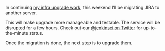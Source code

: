 In continuing [my infra upgrade work](http://jenkins-ci.org/content/confluence-migration-weekend), this weekend I’ll be migrating JIRA to another server.

This will make upgrade more manageable and testable. The service will be disrupted for a few hours. Check out our [<span class="citation" data-cites="jenkinsci">@jenkinsci</span> on Twitter](https://twitter.com/jenkinsci/) for up-to-the-minute status.

Once the migration is done, the next step is to upgrade them.
